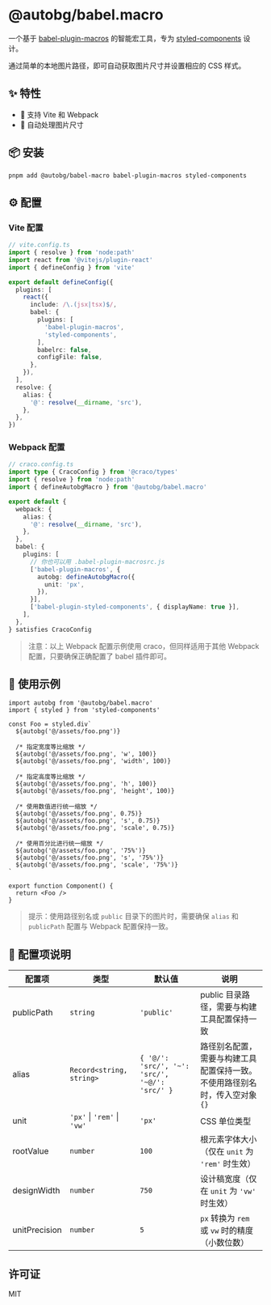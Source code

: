 # @autobg/babel.macro

一个基于 [babel-plugin-macros](https://github.com/kentcdodds/babel-plugin-macros) 的智能宏工具，专为 [styled-components](https://styled-components.com/) 设计。

通过简单的本地图片路径，即可自动获取图片尺寸并设置相应的 CSS 样式。

## ✨ 特性

- 🚀 支持 Vite 和 Webpack
- 🔄 自动处理图片尺寸

## 📦 安装

```bash
pnpm add @autobg/babel-macro babel-plugin-macros styled-components
```

## ⚙️ 配置

### Vite 配置

```ts
// vite.config.ts
import { resolve } from 'node:path'
import react from '@vitejs/plugin-react'
import { defineConfig } from 'vite'

export default defineConfig({
  plugins: [
    react({
      include: /\.(jsx|tsx)$/,
      babel: {
        plugins: [
          'babel-plugin-macros',
          'styled-components',
        ],
        babelrc: false,
        configFile: false,
      },
    }),
  ],
  resolve: {
    alias: {
      '@': resolve(__dirname, 'src'),
    },
  },
})
```

### Webpack 配置

```ts
// craco.config.ts
import type { CracoConfig } from '@craco/types'
import { resolve } from 'node:path'
import { defineAutobgMacro } from '@autobg/babel.macro'

export default {
  webpack: {
    alias: {
      '@': resolve(__dirname, 'src'),
    },
  },
  babel: {
    plugins: [
      // 你也可以用 .babel-plugin-macrosrc.js
      ['babel-plugin-macros', {
        autobg: defineAutobgMacro({
          unit: 'px',
        }),
      }],
      ['babel-plugin-styled-components', { displayName: true }],
    ],
  },
} satisfies CracoConfig
```

> 注意：以上 Webpack 配置示例使用 craco，但同样适用于其他 Webpack 配置，只要确保正确配置了 babel 插件即可。

## 🎯 使用示例

```tsx
import autobg from '@autobg/babel.macro'
import { styled } from 'styled-components'

const Foo = styled.div`
  ${autobg('@/assets/foo.png')}

  /* 指定宽度等比缩放 */
  ${autobg('@/assets/foo.png', 'w', 100)}
  ${autobg('@/assets/foo.png', 'width', 100)}

  /* 指定高度等比缩放 */
  ${autobg('@/assets/foo.png', 'h', 100)}
  ${autobg('@/assets/foo.png', 'height', 100)}

  /* 使用数值进行统一缩放 */
  ${autobg('@/assets/foo.png', 0.75)}
  ${autobg('@/assets/foo.png', 's', 0.75)}
  ${autobg('@/assets/foo.png', 'scale', 0.75)}

  /* 使用百分比进行统一缩放 */
  ${autobg('@/assets/foo.png', '75%')}
  ${autobg('@/assets/foo.png', 's', '75%')}
  ${autobg('@/assets/foo.png', 'scale', '75%')}
`

export function Component() {
  return <Foo />
}
```

> 提示：使用路径别名或 `public` 目录下的图片时，需要确保 `alias` 和 `publicPath` 配置与 Webpack 配置保持一致。

## 📝 配置项说明

| 配置项 | 类型 | 默认值 | 说明 |
| --- | --- | --- | --- |
| publicPath | `string` | `'public'` | public 目录路径，需要与构建工具配置保持一致 |
| alias | `Record<string, string>` | `{ '@/': 'src/', '~': 'src/', '~@/': 'src/' }` | 路径别名配置，需要与构建工具配置保持一致。不使用路径别名时，传入空对象 `{}` |
| unit | `'px'` \| `'rem'` \| `'vw'` | `'px'` | CSS 单位类型 |
| rootValue | `number` | `100` | 根元素字体大小（仅在 `unit` 为 `'rem'` 时生效） |
| designWidth | `number` | `750` | 设计稿宽度（仅在 `unit` 为 `'vw'` 时生效） |
| unitPrecision | `number` | `5` | `px` 转换为 `rem` 或 `vw` 时的精度（小数位数） |

## 许可证

MIT
